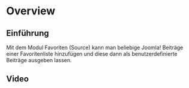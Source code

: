 # Overview

## Einführung

Mit dem Modul Favoriten (Source) kann man beliebige Joomla! Beiträge einer Favoritenliste hinzufügen und diese dann als benutzerdefinierte Beiträge ausgeben lassen.

## Video

